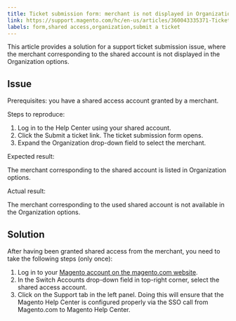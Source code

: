 ```yaml
---
title: Ticket submission form: merchant is not displayed in Organization drop-down
link: https://support.magento.com/hc/en-us/articles/360043335371-Ticket-submission-form-merchant-is-not-displayed-in-Organization-drop-down
labels: form,shared access,organization,submit a ticket
---
```


This article provides a solution for a support ticket submission issue, where the merchant corresponding to the shared account is not displayed in the Organization options.

## Issue

Prerequisites: you have a shared access account granted by a merchant.

Steps to reproduce:

1. Log in to the Help Center using your shared account. 
1. Click the Submit a ticket link. The ticket submission form opens.
1. Expand the Organization drop-down field to select the merchant. 

Expected result:

The merchant corresponding to the shared account is listed in Organization options. 

Actual result:

The merchant corresponding to the used shared account is not available in the Organization options. 

## Solution

After having been granted shared access from the merchant, you need to take the following steps (only once):

1. Log in to your [Magento account on the magento.com website](https://account.magento.com/).
1. In the Switch Accounts drop-down field in top-right corner, select the shared access account.
1. Click on the Support tab in the left panel. Doing this will ensure that the Magento Help Center is configured properly via the SSO call from Magento.com to Magento Help Center.

 
 
 